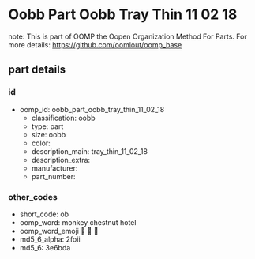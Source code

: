 # Oobb Part Oobb Tray Thin 11 02 18  

note: This is part of OOMP the Oopen Organization Method For Parts. For more details: https://github.com/oomlout/oomp_base

##  part details





### id
* oomp_id: oobb_part_oobb_tray_thin_11_02_18
  * classification: oobb
  * type: part
  * size: oobb
  * color: 
  * description_main: tray_thin_11_02_18
  * description_extra: 
  * manufacturer: 
  * part_number: 

### other_codes
* short_code: ob
* oomp_word: monkey chestnut hotel
* oomp_word_emoji :monkey: :chestnut: :hotel:
* md5_6_alpha: 2foii
* md5_6: 3e6bda
